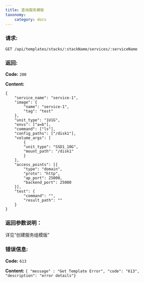 ```yaml
---
title: 查询服务模板
taxonomy:
    category: docs
---
```


### 请求:

    GET /api/templates/stacks/:stackName/services/:serviceName

### 返回:

**Code:** `200`

**Content:**

```
{
    "service_name": "service-1",
    "image": {
        "name": "service-1",
        "tag": "test"
    },
    "unit_type": "1U1G",
    "envs": ["a=b"],
    "command": ["ls"],
    "config_paths": ["/disk1"],
    "volume_args": [
        {
        "unit_type": "SSD1_10G",
        "mount_path": "/disk1"
        }
    ],
    "access_points": [{
        "type": "domain",
        "proto": "http",
        "ap_port": 25000,
        "backend_port": 25000
    }],
    "test": {
        "command": "",
        "result_path": ""
    }
}
```

### 返回参数说明：

详见“创建服务组模版”

### 错误信息:

**Code:** `613`

**Content:** `{ "message" : "Get Template Error", "code": "613", "description": "error details"}`
